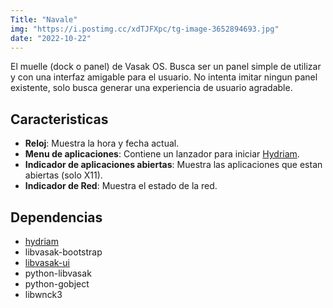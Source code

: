 ```yaml
---
Title: "Navale"
img: "https://i.postimg.cc/xdTJFXpc/tg-image-3652894693.jpg"
date: "2022-10-22"
---
```


El muelle (dock o panel) de Vasak OS. Busca ser un panel simple de utilizar y con una interfaz amigable para el usuario. No intenta imitar ningun panel existente, solo busca generar una experiencia de usuario agradable.

## Caracteristicas

- **Reloj**: Muestra la hora y fecha actual.
- **Menu de aplicaciones**: Contiene un lanzador para iniciar [Hydriam](/apps/hydriam).
- **Indicador de aplicaciones abiertas**: Muestra las aplicaciones que estan abiertas (solo X11).
- **Indicador de Red**: Muestra el estado de la red.

## Dependencias

- [hydriam](/apps/hydriam)
- libvasak-bootstrap
- [libvasak-ui](/apps/libvasak-ui)
- python-libvasak
- python-gobject
- libwnck3

